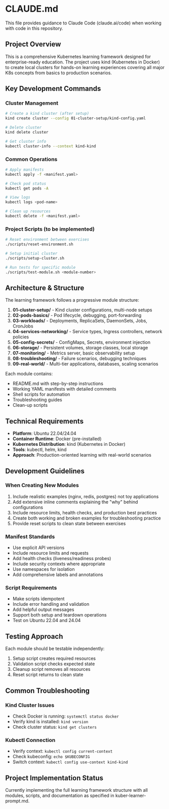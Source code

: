 # CLAUDE.md

This file provides guidance to Claude Code (claude.ai/code) when working with code in this repository.

## Project Overview

This is a comprehensive Kubernetes learning framework designed for enterprise-ready education. The project uses kind (Kubernetes in Docker) to create local clusters for hands-on learning experiences covering all major K8s concepts from basics to production scenarios.

## Key Development Commands

### Cluster Management
```bash
# Create a kind cluster (after setup)
kind create cluster --config 01-cluster-setup/kind-config.yaml

# Delete cluster
kind delete cluster

# Get cluster info
kubectl cluster-info --context kind-kind
```

### Common Operations
```bash
# Apply manifests
kubectl apply -f <manifest.yaml>

# Check pod status
kubectl get pods -A

# View logs
kubectl logs <pod-name>

# Clean up resources
kubectl delete -f <manifest.yaml>
```

### Project Scripts (to be implemented)
```bash
# Reset environment between exercises
./scripts/reset-environment.sh

# Setup initial cluster
./scripts/setup-cluster.sh

# Run tests for specific module
./scripts/test-module.sh <module-number>
```

## Architecture & Structure

The learning framework follows a progressive module structure:

1. **01-cluster-setup/** - Kind cluster configurations, multi-node setups
2. **02-pods-basics/** - Pod lifecycle, debugging, port-forwarding
3. **03-workloads/** - Deployments, ReplicaSets, DaemonSets, Jobs, CronJobs
4. **04-services-networking/** - Service types, Ingress controllers, network policies
5. **05-config-secrets/** - ConfigMaps, Secrets, environment injection
6. **06-storage/** - Persistent volumes, storage classes, local storage
7. **07-monitoring/** - Metrics server, basic observability setup
8. **08-troubleshooting/** - Failure scenarios, debugging techniques
9. **09-real-world/** - Multi-tier applications, databases, scaling scenarios

Each module contains:
- README.md with step-by-step instructions
- Working YAML manifests with detailed comments
- Shell scripts for automation
- Troubleshooting guides
- Clean-up scripts

## Technical Requirements

- **Platform**: Ubuntu 22.04/24.04
- **Container Runtime**: Docker (pre-installed)
- **Kubernetes Distribution**: kind (Kubernetes in Docker)
- **Tools**: kubectl, helm, kind
- **Approach**: Production-oriented learning with real-world scenarios

## Development Guidelines

### When Creating New Modules
1. Include realistic examples (nginx, redis, postgres) not toy applications
2. Add extensive inline comments explaining the "why" behind configurations
3. Include resource limits, health checks, and production best practices
4. Create both working and broken examples for troubleshooting practice
5. Provide reset scripts to clean state between exercises

### Manifest Standards
- Use explicit API versions
- Include resource limits and requests
- Add health checks (liveness/readiness probes)
- Include security contexts where appropriate
- Use namespaces for isolation
- Add comprehensive labels and annotations

### Script Requirements
- Make scripts idempotent
- Include error handling and validation
- Add helpful output messages
- Support both setup and teardown operations
- Test on Ubuntu 22.04 and 24.04

## Testing Approach

Each module should be testable independently:
1. Setup script creates required resources
2. Validation script checks expected state
3. Cleanup script removes all resources
4. Reset script returns to clean state

## Common Troubleshooting

### Kind Cluster Issues
- Check Docker is running: `systemctl status docker`
- Verify kind is installed: `kind version`
- Check cluster status: `kind get clusters`

### Kubectl Connection
- Verify context: `kubectl config current-context`
- Check kubeconfig: `echo $KUBECONFIG`
- Switch context: `kubectl config use-context kind-kind`

## Project Implementation Status

Currently implementing the full learning framework structure with all modules, scripts, and documentation as specified in kuber-learner-prompt.md.